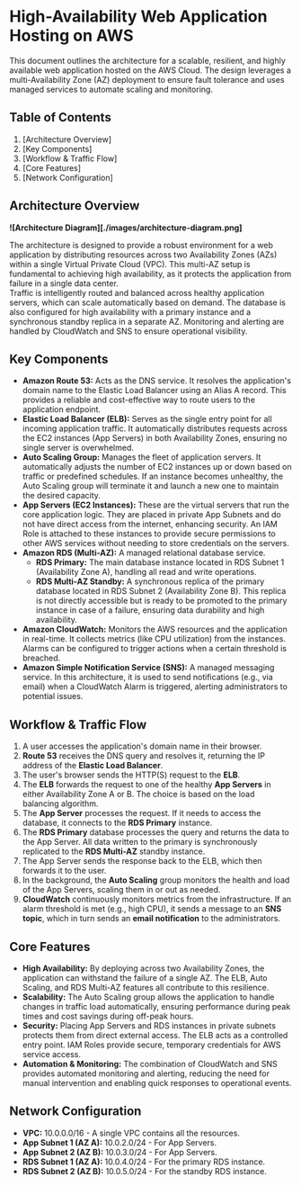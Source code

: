 # **High-Availability Web Application Hosting on AWS**

This document outlines the architecture for a scalable, resilient, and highly available web application hosted on the AWS Cloud. The design leverages a multi-Availability Zone (AZ) deployment to ensure fault tolerance and uses managed services to automate scaling and monitoring.

## **Table of Contents**

1. [Architecture Overview]
2. [Key Components]
3. [Workflow & Traffic Flow]
4. [Core Features]
5. [Network Configuration]

## **Architecture Overview** 
**![Architecture Diagram][./images/architecture-diagram.png]**

The architecture is designed to provide a robust environment for a web application by distributing resources across two Availability Zones (AZs) within a single Virtual Private Cloud (VPC). This multi-AZ setup is fundamental to achieving high availability, as it protects the application from failure in a single data center.  
Traffic is intelligently routed and balanced across healthy application servers, which can scale automatically based on demand. The database is also configured for high availability with a primary instance and a synchronous standby replica in a separate AZ. Monitoring and alerting are handled by CloudWatch and SNS to ensure operational visibility.

## **Key Components**

* **Amazon Route 53:** Acts as the DNS service. It resolves the application's domain name to the Elastic Load Balancer using an Alias A record. This provides a reliable and cost-effective way to route users to the application endpoint.  
* **Elastic Load Balancer (ELB):** Serves as the single entry point for all incoming application traffic. It automatically distributes requests across the EC2 instances (App Servers) in both Availability Zones, ensuring no single server is overwhelmed.  
* **Auto Scaling Group:** Manages the fleet of application servers. It automatically adjusts the number of EC2 instances up or down based on traffic or predefined schedules. If an instance becomes unhealthy, the Auto Scaling group will terminate it and launch a new one to maintain the desired capacity.  
* **App Servers (EC2 Instances):** These are the virtual servers that run the core application logic. They are placed in private App Subnets and do not have direct access from the internet, enhancing security. An IAM Role is attached to these instances to provide secure permissions to other AWS services without needing to store credentials on the servers.  
* **Amazon RDS (Multi-AZ):** A managed relational database service.  
  * **RDS Primary:** The main database instance located in RDS Subnet 1 (Availability Zone A), handling all read and write operations.  
  * **RDS Multi-AZ Standby:** A synchronous replica of the primary database located in RDS Subnet 2 (Availability Zone B). This replica is not directly accessible but is ready to be promoted to the primary instance in case of a failure, ensuring data durability and high availability.  
* **Amazon CloudWatch:** Monitors the AWS resources and the application in real-time. It collects metrics (like CPU utilization) from the instances. Alarms can be configured to trigger actions when a certain threshold is breached.  
* **Amazon Simple Notification Service (SNS):** A managed messaging service. In this architecture, it is used to send notifications (e.g., via email) when a CloudWatch Alarm is triggered, alerting administrators to potential issues.

## **Workflow & Traffic Flow**

1. A user accesses the application's domain name in their browser.  
2. **Route 53** receives the DNS query and resolves it, returning the IP address of the **Elastic Load Balancer**.  
3. The user's browser sends the HTTP(S) request to the **ELB**.  
4. The **ELB** forwards the request to one of the healthy **App Servers** in either Availability Zone A or B. The choice is based on the load balancing algorithm.  
5. The **App Server** processes the request. If it needs to access the database, it connects to the **RDS Primary** instance.  
6. The **RDS Primary** database processes the query and returns the data to the App Server. All data written to the primary is synchronously replicated to the **RDS Multi-AZ** standby instance.  
7. The App Server sends the response back to the ELB, which then forwards it to the user.  
8. In the background, the **Auto Scaling** group monitors the health and load of the App Servers, scaling them in or out as needed.  
9. **CloudWatch** continuously monitors metrics from the infrastructure. If an alarm threshold is met (e.g., high CPU), it sends a message to an **SNS topic**, which in turn sends an **email notification** to the administrators.

## **Core Features**

* **High Availability:** By deploying across two Availability Zones, the application can withstand the failure of a single AZ. The ELB, Auto Scaling, and RDS Multi-AZ features all contribute to this resilience.  
* **Scalability:** The Auto Scaling group allows the application to handle changes in traffic load automatically, ensuring performance during peak times and cost savings during off-peak hours.  
* **Security:** Placing App Servers and RDS instances in private subnets protects them from direct external access. The ELB acts as a controlled entry point. IAM Roles provide secure, temporary credentials for AWS service access.  
* **Automation & Monitoring:** The combination of CloudWatch and SNS provides automated monitoring and alerting, reducing the need for manual intervention and enabling quick responses to operational events.

## **Network Configuration**

* **VPC:** 10.0.0.0/16 \- A single VPC contains all the resources.  
* **App Subnet 1 (AZ A):** 10.0.2.0/24 \- For App Servers.  
* **App Subnet 2 (AZ B):** 10.0.3.0/24 \- For App Servers.  
* **RDS Subnet 1 (AZ A):** 10.0.4.0/24 \- For the primary RDS instance.  
* **RDS Subnet 2 (AZ B):** 10.0.5.0/24 \- For the standby RDS instance.
